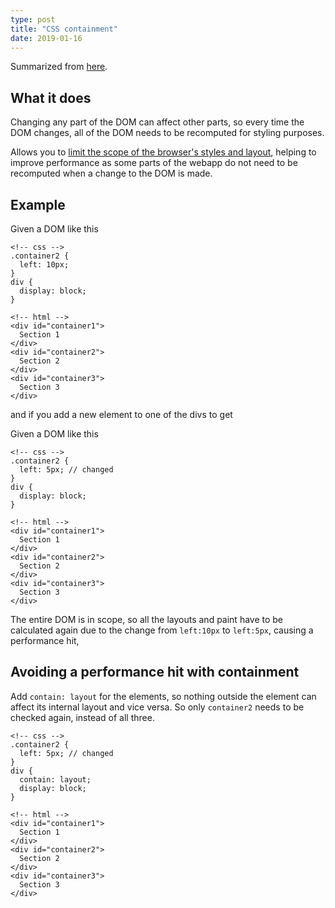 ```yaml
---
type: post
title: "CSS containment"
date: 2019-01-16
---
```


Summarized from [here](https://developers.google.com/web/updates/2016/06/css-containment).

## What it does

Changing any part of the DOM can affect other parts,
so every time the DOM changes, all of the DOM needs to be recomputed for styling purposes.

Allows you to [limit the scope of the browser's styles and layout](https://developers.google.com/web/updates/2016/06/css-containment), helping to improve performance as some parts of the webapp do not need to be
recomputed when a change to the DOM is made.



## Example

Given a DOM like this
```
<!-- css -->
.container2 {
  left: 10px;
}
div {
  display: block;
}

<!-- html -->
<div id="container1">
  Section 1
</div>
<div id="container2">
  Section 2
</div>
<div id="container3">
  Section 3
</div>
```

and if you add a new element to one of the divs to get


Given a DOM like this
```
<!-- css -->
.container2 {
  left: 5px; // changed
}
div {
  display: block;
}

<!-- html -->
<div id="container1">
  Section 1
</div>
<div id="container2">
  Section 2
</div>
<div id="container3">
  Section 3
</div>
```

The entire DOM is in scope, so all the layouts and paint have to be calculated
again due to the change from `left:10px` to `left:5px`, causing a performance hit,

## Avoiding a performance hit with containment

Add `contain: layout` for the elements, so
nothing outside the element can affect its internal layout and vice versa.
So only `container2` needs to be checked again,
instead of all three.

```
<!-- css -->
.container2 {
  left: 5px; // changed
}
div {
  contain: layout;
  display: block;
}

<!-- html -->
<div id="container1">
  Section 1
</div>
<div id="container2">
  Section 2
</div>
<div id="container3">
  Section 3
</div>
```


